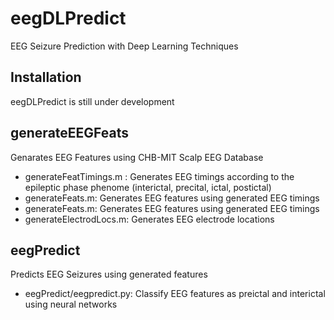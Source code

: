 
# eegDLPredict
EEG Seizure Prediction with Deep Learning Techniques

## Installation
eegDLPredict  is still under development

## generateEEGFeats 
Genarates EEG Features using CHB-MIT Scalp EEG Database
- generateFeatTimings.m : Generates EEG timings according to the epileptic phase phenome (interictal, precital, ictal, postictal)
- generateFeats.m: Generates EEG features using generated EEG timings
- generateFeats.m: Generates EEG features using generated EEG timings
- generateElectrodLocs.m: Generates EEG electrode locations

## eegPredict
Predicts EEG Seizures using generated features
- eegPredict/eegpredict.py: Classify EEG features as preictal and interictal using neural networks
